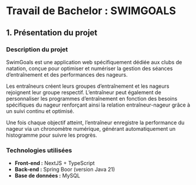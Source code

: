 # Travail de Bachelor : SWIMGOALS

## 1. Présentation du projet

### Description du projet

SwimGoals est une application web spécifiquement dédiée aux clubs de natation, conçue pour optimiser et numériser la gestion des séances d’entraînement et des performances des nageurs. 

Les entraîneurs créent leurs groupes d’entraînement et les nageurs rejoignent leur groupe respectif. L’entraîneur peut également de personnaliser les programmes d’entraînement en fonction des besoins spécifiques du nageur renforçant ainsi la relation entraîneur-nageur grâce à un suivi continu et optimisé.

Une fois chaque objectif atteint, l’entraîneur enregistre la performance du nageur via un chronomètre numérique, générant automatiquement un histogramme pour suivre les progrès. 

### Technologies utilisées

- **Front-end :** NextJS + TypeScript
- **Back-end :** Spring Boor (version Java 21)
- **Base de données :** MySQL

